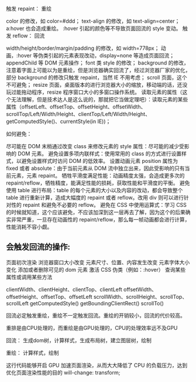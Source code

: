 触发 repaint： 重绘

color 的修改，如 color=#ddd；
text-align 的修改，如 text-align=center；
a:hover 也会造成重绘。
:hover 引起的颜色等不导致页面回流的 style 变动。
触发 reflow： 回流

width/height/border/margin/padding 的修改，如 width=778px；
动画，:hover 等伪类引起的元素表现改动，display=none 等造成页面回流；
appendChild 等 DOM 元素操作；
font 类 style 的修改；
background 的修改，注意着字面上可能以为是重绘，但是浏览器确实回流了，经过浏览器厂家的优化，部分 background 的修改只触发 repaint，当然 IE 不用考虑；
scroll 页面，这个不可避免；
resize 页面，桌面版本的进行浏览器大小的缩放，移动端的话，还没玩过能拖动程序，resize 程序窗口大小的多窗口操作系统。
读取元素的属性（这个无法理解，但是技术达人是这么说的，那就把它当做定理吧）：读取元素的某些属性（offsetLeft、offsetTop、offsetHeight、offsetWidth、scrollTop/Left/Width/Height、clientTop/Left/Width/Height、getComputedStyle()、currentStyle(in IE))；


如何避免： 

尽可能在 DOM 末梢通过改变 class 来修改元素的 style 属性：尽可能的减少受影响的 DOM 元素。
避免设置多项内联样式：使用常用的 class 的方式进行设置样式，以避免设置样式时访问 DOM 的低效率。
设置动画元素 position 属性为 fixed 或者 absolute：由于当前元素从 DOM 流中独立出来，因此受影响的只有当前元素，元素 repaint。
牺牲平滑度满足性能：动画精度太强，会造成更多次的 repaint/reflow，牺牲精度，能满足性能的损耗，获取性能和平滑度的平衡。
避免使用 table 进行布局：table 的每个元素的大小以及内容的改动，都会导致整个 table 进行重新计算，造成大幅度的 repaint 或者 reflow。改用 div 则可以进行针对性的 repaint 和避免不必要的 reflow。
避免在 CSS 中使用运算式：学习 CSS 的时候就知道，这个应该避免，不应该加深到这一层再去了解，因为这个的后果确实非常严重，一旦存在动画性的 repaint/reflow，那么每一帧动画都会进行计算，性能消耗不容小觑。


## 会触发回流的操作:

页面初次渲染
浏览器窗口大小改变
元素尺寸、位置、内容发生改变
元素字体大小变化
添加或者删除可见的 dom 元素
激活 CSS 伪类（例如：:hover）
查询某些属性或调用某些方法

clientWidth、clientHeight、clientTop、clientLeft
offsetWidth、offsetHeight、offsetTop、offsetLeft
scrollWidth、scrollHeight、scrollTop、scrollLeft
getComputedStyle()
getBoundingClientRect()
scrollTo()





回流必定触发重绘，重绘不一定触发回流。重绘的开销较小，回流的代价较高。

重排是由CPU处理的，而重绘是由GPU处理的，CPU的处理效率远不及GPU 


回流：   生成dom树，计算样式，生成布局树，建立图层树，绘制

重绘： 计算样式，绘制



这行代码能够开启 GPU 加速页面渲染，从而大大降低了 CPU 的负载压力，达到优化页面渲染性能的目的
will-change: transform;